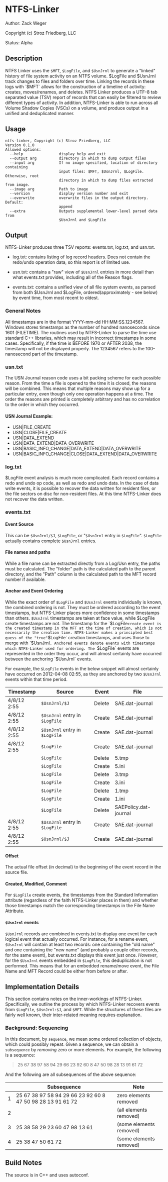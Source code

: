 # NTFS-Linker
Author: Zack Weger

Copyright (c) Stroz Friedberg, LLC

Status: Alpha

## Description
NTFS Linker uses the `$MFT`, `$LogFile`, and `$UsnJrnl` to generate a "linked" 
history of file system activity on an NTFS volume. $LogFile and $UsnJrnl track
changes to files and folders over time. Linking the records in these logs with 
`$MFT` allows for the construction of a timeline of activity: 
creates, moves/renames, and deletes. NTFS Linker produces a UTF-8 tab separated 
value (TSV) report of records that can easily be filtered to review different 
types of activity. In addition, NTFS-Linker is able to run across all Volume
Shadow Copies (VSCs) on a volume, and produce output in a unified and
deduplicated manner.


## Usage
```
ntfs-linker, Copyright (c) Stroz Friedberg, LLC
Version 0.1.0
Allowed options:
  --help                display help and exit
  --output arg          directory in which to dump output files
  --input arg           If no image specified, location of directory containing
                        input files: $MFT, $UsnJrnl, $LogFile. Otherwise, root 
                        directory in which to dump files extracted from image.
  --image arg           Path to image
  --version             display version number and exit
  --overwrite           overwrite files in the output directory. Default: 
                        append
  --extra               Outputs supplemental lower-level parsed data from 
                        $UsnJrnl and $LogFile
  ```


## Output

NTFS-Linker produces three TSV reports: events.txt, log.txt, and usn.txt.

- log.txt: contains listing of log record headers. Does not contain the
redo/undo operation data, so this report is of limited use.

- usn.txt: contains a "raw" view of `$UsnJrnl` entries in more detail than 
what events.txt provides, including all of the Reason flags.

- events.txt: contains a unified view of all file system events, as parsed from
both $UsnJrnl and $LogFile, ordered(approximately - see below) by event time,
from most recent to oldest.

### General Notes
All timestamps are in the format YYYY-mm-dd HH:MM:SS.1234567.
Windows stores timestamps as the number of hundred nanoseconds since 1601 
(FILETIME). The routines used by NTFS-Linker to parse the time use standard 
C++ libraries, which may result in incorrect timestamps in some cases.
Specifically, if the time is BEFORE 1970 or AFTER 2038, the timestamp will 
not be displayed properly. The 1234567 refers to the 100-nanosecond part of 
the timestamp.

### usn.txt
The USN Journal reason code uses a bit packing scheme for each possible reason. 
From the time a file is opened to the time it is closed, the reasons will be 
combined. This means that multiple reasons may show up for a particular entry, 
even though only one operation happens at a time. The order the reasons are 
printed is completely arbitrary and has no correlation to the order in which 
they occurred.

#### USN Journal Example:
- USN|FILE_CREATE
- USN|CLOSE|FILE_CREATE
- USN|DATA_EXTEND
- USN|DATA_EXTEND|DATA_OVERWRITE
- USN|BASIC_INFO_CHANGE|DATA_EXTEND|DATA_OVERWRITE
- USN|BASIC_INFO_CHANGE|CLOSE|DATA_EXTEND|DATA_OVERWRITE

### log.txt
$LogFile event analysis is much more complicated.  Each record contains a redo 
and undo op code, as well as redo and undo data. In the case of data write 
events, it is possible to recover the data written for resident files, or the 
file sectors on disc for non-resident files. At this time NTFS-Linker does not 
recover the data written.

### events.txt

#### Event Source
This can be `$UsnJrnl/$J`, `$LogFile`, or "`$UsnJrnl` entry in `$LogFile`". `$LogFile` actually contains complete
`$UsnJrnl` entries.

#### File names and paths
While a file name can be extracted directly from a Log/Usn entry, the paths must be calculated.
The "folder" path is the calculated path to the parent directory, and the "Path" column is the calculated path to the
MFT record number if available.

#### Anchor and Event Ordering
While the exact order of `$LogFile` and `$UsnJrnl` events individually is known, the combined
ordering is not. They must be ordered according to the event timestamps, but NTFS-Linker places more confidence in
some timestamps than others. `$UsnJrnl` timestamps are taken at face value, while $LogFile create timestamps are not.
The timestamp for the `$LogFile` create event is the created timestamp in the MFT at the time of creation, which is not
necessarily the creation time. NTFS-Linker makes a principled best guess of the "true" `$LogFile` creation timestamps, 
and uses those to merge with `$UsnJrnl`. Anchored events denote events with timestamps which NTFS-Linker used for ordering.
The `$LogFile` events are represented in the order they occur, and will almost certainly have occurred between the 
anchoring `$UsnJrnl` events.

For example, the `$LogFile` events in the below snippet will almost certainly have occurred on 2012-04-08 02:55, as they
are anchored by two `$UsnJrnl` events within that time period.

| Timestamp   | Source                         | Event  | File                  |
|-------------|--------------------------------|--------|-----------------------|
| 4/8/12 2:55 | `$UsnJrnl/$J`                  | Delete | SAE.dat-journal       |
| 4/8/12 2:55 | `$UsnJrnl` entry in `$LogFile` | Create | SAE.dat-journal       |
| 4/8/12 2:55 | `$UsnJrnl` entry in `$LogFile` | Create | SAE.dat-journal       |
| 4/8/12 2:55 | `$LogFile`                     | Create | SAE.dat-journal       |
|             | `$LogFile`                     | Delete | 5.tmp                 |
|             | `$LogFile`                     | Create | 5.ini                 |
|             | `$LogFile`                     | Delete | 3.tmp                 |
|             | `$LogFile`                     | Create | 3.ini                 |
|             | `$LogFile`                     | Delete | 1.tmp                 |
|             | `$LogFile`                     | Create | 1.ini                 |
|             | `$LogFile`                     | Delete | SAEPolicy.dat-journal |
| 4/8/12 2:55 | `$UsnJrnl` entry in `$LogFile` | Create | SAE.dat-journal       |
| 4/8/12 2:55 | `$UsnJrnl/$J`                  | Create | SAE.dat-journal       |

#### Offset
The actual file offset (in decimal) to the beginning of the event record in the source file.

#### Created, Modified, Comment
For `$LogFile` create events, the timestamps from the Standard Information attribute
(regardless of the faith NTFS-Linker places in them) and whether those timestamps match the corresponding timestamps
in the File Name Attribute.

#### `$UsnJrnl` events
`$UsnJrnl` records are combined in events.txt to display one event for each logical event that
actually occurred. For instance, for a rename event, `$UsnJrnl` will contain at least two records: one containing the
"old name" and one containing the "new name" (and probably a couple other records, for the same event), but events.txt
displays this event just once. *However*, for the `$UsnJrnl` events embedded in `$LogFile`, this deduplication is not
performed. This means that for an embedded rename/move event, the File Name and MFT Record could be either from before
or after.

## Implementation Details

This section contains notes on the inner-workings of NTFS-Linker. Specifically,
we outline the process by which NTFS-Linker recovers events from `$LogFile`, 
`$UsnJrnl:$J`, and `$MFT`. While the structures of these files are fairly well
known, their inter-related meaning requires explanation.

### Background: Sequencing

In this document, by `sequence`, we mean some ordered collection of objects,
which could possibly repeat. Given a sequence, we can obtain a `subsequence`
by *removing* zero or more elements. For example, the following is a sequence:

>25 67 38 97 58 94 29 66 23 92 60 8 47 50 98 28 13 91 61 72

And the following are all subsequences of the above sequence:

|   | Subsequence                                                | Note                    |
| - | ---------------------------------------------------------- | ----------------------- |
| 1 | 25 67 38 97 58 94 29 66 23 92 60 8 47 50 98 28 13 91 61 72 | zero elements removed   |
| 2 |                                                            | (all elements removed)  |
| 3 | 25 38 58 29 23 60 47 98 13 61                              | (some elements removed) |
| 4 | 25 38 47 50 61 72                                          | (some elements removed) |

## Build Notes
The source is in C++ and uses autoconf.